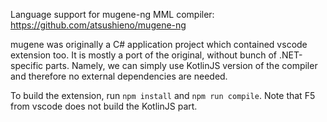 Language support for mugene-ng MML compiler: https://github.com/atsushieno/mugene-ng

mugene was originally a C# application project which contained vscode extension too. It is mostly a port of the original, without bunch of .NET-specific parts. Namely, we can simply use KotlinJS version of the compiler and therefore no external dependencies are needed.

To build the extension, run `npm install` and `npm run compile`.
Note that F5 from vscode does not build the KotlinJS part.

